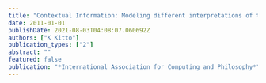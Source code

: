```yaml
---
title: "Contextual Information: Modeling different interpretations of the same data within a geometric framework"
date: 2011-01-01
publishDate: 2021-08-03T04:08:07.060692Z
authors: ["K Kitto"]
publication_types: ["2"]
abstract: ""
featured: false
publication: "*International Association for Computing and Philosophy*"
---
```


